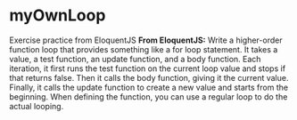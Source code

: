 # myOwnLoop
Exercise practice from EloquentJS
 **From EloquentJS:** Write a higher-order function loop that provides something like a for loop statement. It takes a value, a test function, an update function, and a body function. Each iteration, it first runs the test function on the current loop value and stops if that returns false. Then it calls the body function, giving it the current value. Finally, it calls the update function to create a new value and starts from the beginning.  When defining the function, you can use a regular loop to do the actual looping.

